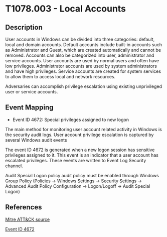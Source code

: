 # T1078.003 - Local Accounts

## Description

User accounts in Windows can be divided into three categories: default, local and domain accounts. Default accounts include built-in accounts such as Administrator and Guest, which are created automatically and cannot be removed. Accounts can also be categorized into user, administrator and service accounts. User accounts are used by normal users and often have low privileges. Administrator accounts are used by system administrators and have high privileges. Service accounts are created for system services to allow them to access local and network resources.

Adversaries can accomplish privilege escalation using existing unprivileged user or service accounts. 

## Event Mapping

* Event ID 4672: Special privileges assigned to new logon

The main method for monitoring user account related activity in Windows is the security audit logs. User account privilege escalation is captured by several Windows audit events

The event ID 4672 is generated when a new logon session has sensitive privileges assigned to it. This event is an indicator that a user account has escalated privileges. These events are written to Event Log Security channel.

Audit Special Logon policy audit policy must be enabled through Windows Group Policy (Policies → Windows Settings → Security Settings → Advanced Audit Policy Configuration → Logon/Logoff → Audit Special Logon)

## References

[Mitre ATT&CK source](https://attack.mitre.org/techniques/T1078/003/)


[Event ID 4672](https://docs.microsoft.com/en-us/windows/security/threat-protection/auditing/event-4672)
